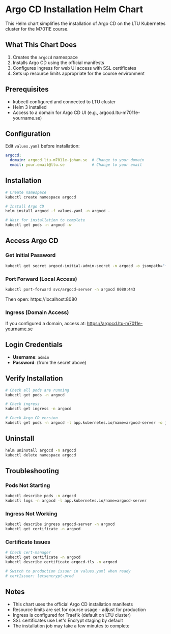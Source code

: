 # Argo CD Installation Helm Chart

This Helm chart simplifies the installation of Argo CD on the LTU Kubernetes cluster for the M7011E course.

## What This Chart Does

1. Creates the `argocd` namespace
2. Installs Argo CD using the official manifests
3. Configures ingress for web UI access with SSL certificates
4. Sets up resource limits appropriate for the course environment

## Prerequisites

- kubectl configured and connected to LTU cluster
- Helm 3 installed
- Access to a domain for Argo CD UI (e.g., argocd.ltu-m7011e-yourname.se)

## Configuration

Edit `values.yaml` before installation:

```yaml
argocd:
  domain: argocd.ltu-m7011e-johan.se  # Change to your domain
  email: your.email@ltu.se            # Change to your email
```

## Installation

```bash
# Create namespace
kubectl create namespace argocd

# Install Argo CD
helm install argocd -f values.yaml -n argocd .

# Wait for installation to complete
kubectl get pods -n argocd -w
```

## Access Argo CD

### Get Initial Password

```bash
kubectl get secret argocd-initial-admin-secret -n argocd -o jsonpath="{.data.password}" | base64 -d && echo
```

### Port Forward (Local Access)

```bash
kubectl port-forward svc/argocd-server -n argocd 8080:443
```

Then open: https://localhost:8080

### Ingress (Domain Access)

If you configured a domain, access at: https://argocd.ltu-m7011e-yourname.se

## Login Credentials

- **Username**: `admin`
- **Password**: (from the secret above)

## Verify Installation

```bash
# Check all pods are running
kubectl get pods -n argocd

# Check ingress
kubectl get ingress -n argocd

# Check Argo CD version
kubectl get pods -n argocd -l app.kubernetes.io/name=argocd-server -o jsonpath='{.items[0].spec.containers[0].image}'
```

## Uninstall

```bash
helm uninstall argocd -n argocd
kubectl delete namespace argocd
```

## Troubleshooting

### Pods Not Starting

```bash
kubectl describe pods -n argocd
kubectl logs -n argocd -l app.kubernetes.io/name=argocd-server
```

### Ingress Not Working

```bash
kubectl describe ingress argocd-server -n argocd
kubectl get certificate -n argocd
```

### Certificate Issues

```bash
# Check cert-manager
kubectl get certificate -n argocd
kubectl describe certificate argocd-tls -n argocd

# Switch to production issuer in values.yaml when ready
# certIssuer: letsencrypt-prod
```

## Notes

- This chart uses the official Argo CD installation manifests
- Resource limits are set for course usage - adjust for production
- Ingress is configured for Traefik (default on LTU cluster)
- SSL certificates use Let's Encrypt staging by default
- The installation job may take a few minutes to complete

